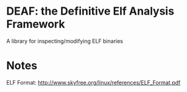 # DEAF: the **D**efinitive **E**lf **A**nalysis **F**ramework
A library for inspecting/modifying ELF binaries

# Notes

ELF Format: http://www.skyfree.org/linux/references/ELF_Format.pdf